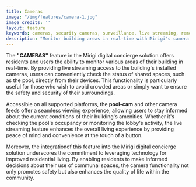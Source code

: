 ```yaml
---
title: Cameras
image: "/img/features/camera-1.jpg"
image_credits: ''
layout: feature
keywords: cameras, security cameras, surveillance, live streaming, remote monitoring, safety
description: "Monitor building areas in real-time with Mirigi's camera feature."
---
```

The **"CAMERAS"** feature in the Mirigi digital concierge solution offers residents and users the ability to monitor various areas of their building in real-time. By providing live streaming access to the building's installed cameras, users can conveniently check the status of shared spaces, such as the pool, directly from their devices. This functionality is particularly useful for those who wish to avoid crowded areas or simply want to ensure the safety and security of their surroundings.

Accessible on all supported platforms, the **pool-cam** and other camera feeds offer a seamless viewing experience, allowing users to stay informed about the current conditions of their building's amenities. Whether it's checking the pool's occupancy or monitoring the lobby's activity, the live streaming feature enhances the overall living experience by providing peace of mind and convenience at the touch of a button.

Moreover, the integrationof this feature into the Mirigi digital concierge solution underscores the commitment to leveraging technology for improved residential living. By enabling residents to make informed decisions about their use of communal spaces, the camera functionality not only promotes safety but also enhances the quality of life within the community.





